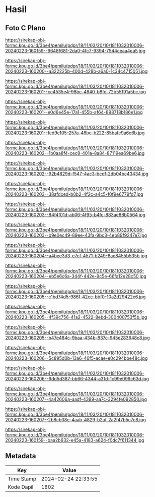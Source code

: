 # Hasil

## Foto C Plano

https://sirekap-obj-formc.kpu.go.id/3be4/pemilu/pdpr/18/11/03/20/10/1811032010006-20240223-160159--9648f681-2da0-4fc7-9394-7544ceaa4ea5.jpg

https://sirekap-obj-formc.kpu.go.id/3be4/pemilu/pdpr/18/11/03/20/10/1811032010006-20240223-160200--a322225b-400d-428b-a6a0-1c34c4715051.jpg

https://sirekap-obj-formc.kpu.go.id/3be4/pemilu/pdpr/18/11/03/20/10/1811032010006-20240223-160201--cc4535e4-98bc-4840-b8fd-72b55191a5bc.jpg

https://sirekap-obj-formc.kpu.go.id/3be4/pemilu/pdpr/18/11/03/20/10/1811032010006-20240223-160201--e0d6e45e-17a1-455b-af64-898718b186e1.jpg

https://sirekap-obj-formc.kpu.go.id/3be4/pemilu/pdpr/18/11/03/20/10/1811032010006-20240223-160201--fed9c105-257a-48be-b222-85bafc9a6e6b.jpg

https://sirekap-obj-formc.kpu.go.id/3be4/pemilu/pdpr/18/11/03/20/10/1811032010006-20240223-160202--1b0aa8f4-cec8-401a-8a84-87119ea69be6.jpg

https://sirekap-obj-formc.kpu.go.id/3be4/pemilu/pdpr/18/11/03/20/10/1811032010006-20240223-160202--92b4829d-f547-4ac3-bcdf-2db04bc43434.jpg

https://sirekap-obj-formc.kpu.go.id/3be4/pemilu/pdpr/18/11/03/20/10/1811032010006-20240223-160203--38afdced-b0b2-4f2c-a4c5-f0f9e6779fd7.jpg

https://sirekap-obj-formc.kpu.go.id/3be4/pemilu/pdpr/18/11/03/20/10/1811032010006-20240223-160203--84f4f01d-ab06-4f95-b4fc-883ae88b0564.jpg

https://sirekap-obj-formc.kpu.go.id/3be4/pemilu/pdpr/18/11/03/20/10/1811032010006-20240223-160203--b9e0ec49-89ee-43fa-9bc3-4eb89f9247e7.jpg

https://sirekap-obj-formc.kpu.go.id/3be4/pemilu/pdpr/18/11/03/20/10/1811032010006-20240223-160204--a4bee3d3-e7cf-4571-b249-8ae8455b535b.jpg

https://sirekap-obj-formc.kpu.go.id/3be4/pemilu/pdpr/18/11/03/20/10/1811032010006-20240223-160204--eb5e6c6a-344f-442e-9c5e-66fa12e28c50.jpg

https://sirekap-obj-formc.kpu.go.id/3be4/pemilu/pdpr/18/11/03/20/10/1811032010006-20240223-160205--c1bd74d5-986f-42ec-bbf0-10a2d29422e6.jpg

https://sirekap-obj-formc.kpu.go.id/3be4/pemilu/pdpr/18/11/03/20/10/1811032010006-20240223-160205--4f39c756-41a2-4522-8ebd-300400753f5b.jpg

https://sirekap-obj-formc.kpu.go.id/3be4/pemilu/pdpr/18/11/03/20/10/1811032010006-20240223-160205--b47e484c-9baa-434b-837c-945e283648c8.jpg

https://sirekap-obj-formc.kpu.go.id/3be4/pemilu/pdpr/18/11/03/20/10/1811032010006-20240223-160206--5c895d0b-13a6-46f5-acae-e0c294bbe48c.jpg

https://sirekap-obj-formc.kpu.go.id/3be4/pemilu/pdpr/18/11/03/20/10/1811032010006-20240223-160206--9dd5d387-bb66-4344-a31d-1c99e099c63d.jpg

https://sirekap-obj-formc.kpu.go.id/3be4/pemilu/pdpr/18/11/03/20/10/1811032010006-20240223-160207--4a42606a-aadf-4399-aa7c-3294fe092850.jpg

https://sirekap-obj-formc.kpu.go.id/3be4/pemilu/pdpr/18/11/03/20/10/1811032010006-20240223-160207--2b8cb08e-4aab-4829-b2af-2a2f47b5c7c8.jpg

https://sirekap-obj-formc.kpu.go.id/3be4/pemilu/pdpr/18/11/03/20/10/1811032010006-20240223-160159--baa2b632-e45a-4183-a624-f0dc7f611344.jpg


## Metadata

| Key        | Value               |
| ---------- | ------------------- |
| Time Stamp | 2024-02-24 22:33:55 |
| Kode Dapil | 1802                |



